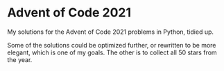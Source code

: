 # Advent of Code 2021
My solutions for the Advent of Code 2021 problems in Python, tidied up.

Some of the solutions could be optimized further, or rewritten to be more elegant, which is one of my goals. The other is to collect all 50 stars from the year.
